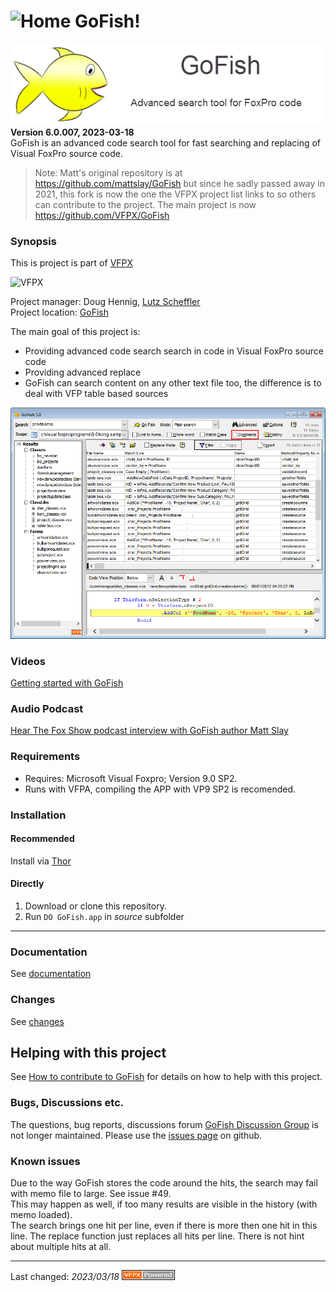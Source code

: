 # ![](content/home.png "Home") GoFish!
![Go!Fish](./docs/Screenshots/GoFish_image_8.png)   
**Version 6.0.007, 2023-03-18**   
GoFish is an advanced code search tool for fast searching and replacing of Visual FoxPro source code.
> Note: Matt's original repository is at https://github.com/mattslay/GoFish but since he sadly passed away in 2021, this fork is now the one the VFPX project list links to so others can contribute to the project. The main project is now https://github.com/VFPX/GoFish

### Synopsis
This is project is part of [VFPX](https://vfpx.github.io/) 

![VFPX](https://vfpx.github.io/images/vfpxbanner_small.gif)

Project manager: Doug Hennig, [Lutz Scheffler](https://github.com/lscheffler)   
Project location: [GoFish](https://github.com/VFPX/GoFish)   

The main goal of this project is:
- Providing advanced code search search in code in Visual FoxPro source code
- Providing advanced replace 
- GoFish can search content on any other text file too, the difference is to deal with VFP table based sources   

![Screenshot](./docs/Screenshots/GoFishScreenshot01.png)

### Videos
<a href="https://www.youtube.com/watch?v=0MdpWyPnfus" target="_blank">Getting started with GoFish</a>

### Audio Podcast
<a href="http://bit.ly/GoFish-On-TheFoxShow-Podcast-72" target="_blank">Hear The Fox Show podcast interview with GoFish author Matt Slay</a>

### Requirements
- Requires: Microsoft Visual Foxpro; Version 9.0 SP2.
- Runs with VFPA, compiling the APP with VP9 SP2 is recomended.

### Installation
#### Recommended
Install via [Thor](https://github.com/VFPX/Thor)
#### Directly
1. Download or clone this repository.   
3. Run `DO GoFish.app` in *source* subfolder

---
### Documentation
See [documentation](./docs/GoFish.md)
### Changes
See [changes](./docs/Changes.md)
## Helping with this project
See [How to contribute to GoFish](.github/CONTRIBUTING.md) for details on how to help with this project.
### Bugs, Discussions etc.
The questions, bug reports, discussions forum [GoFish Discussion Group](http://groups.google.com/group/foxprogofish) is not longer maintained. Please use the [issues page](https://github.com/VFPX/GoFish/issues) on github.
### Known issues
Due to the way GoFish stores the code around the hits, the search may fail with memo file to large. See issue #49.  
This may happen as well, if too many results are visible in the history (with memo loaded).   
The search brings one hit per line, even if there is more then one hit in this line.
The replace function just replaces all hits per line. There is not hint about multiple hits at all.

----
Last changed: _2023/03/18_  ![Picture](./docs/pictures/vfpxpoweredby_alternative.gif)